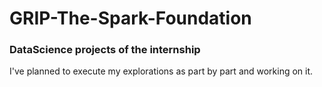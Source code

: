 # GRIP-The-Spark-Foundation
### DataScience projects of the internship
I've planned to execute my explorations as part by part and working on it. 
